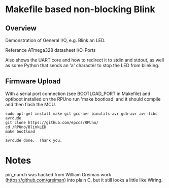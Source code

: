 # Makefile based non-blocking Blink

## Overview

Demonstration of General I/O, e.g. Blink an LED. 

Referance ATmega328 datasheet I/O-Ports

Also shows the UART core and how to redirect it to stdin and stdout, as well as some Python that sends an 'a' character to stop the LED from blinking. 

## Firmware Upload

With a serial port connection (see BOOTLOAD_PORT in Makefile) and optiboot installed on the RPUno run 'make bootload' and it should compile and then flash the MCU.

``` 
sudo apt-get install make git gcc-avr binutils-avr gdb-avr avr-libc avrdude
git clone https://github.com/epccs/RPUno/
cd /RPUno/BlinkLED
make bootload
...
avrdude done.  Thank you.
``` 

# Notes

pin_num.h was hacked from William Greiman work (https://github.com/greiman) into plain C, but it still looks a little like Wiring.

